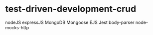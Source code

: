 # test-driven-development-crud
nodeJS expressJS MongoDB Mongoose EJS Jest body-parser node-mocks-http
